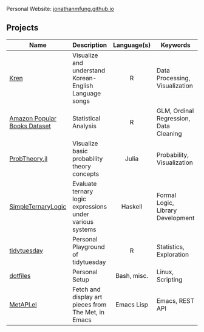 Personal Website: [jonathanmfung.github.io](https://jonathanmfung.github.io)

## Projects
<!-- Format table with Emacs -->

| Name                                                                                                               | Description                                              | Language(s) | Keywords                               |
|--------------------------------------------------------------------------------------------------------------------|----------------------------------------------------------|:-----------:|----------------------------------------|
| [Kren](https://github.com/jonathanmfung/Kren)                                                                      | Visualize and understand Korean-English Language songs   | R           | Data Processing, Visualization         |
| [Amazon Popular Books Dataset](https://github.com/jonathanmfung/Amazon-popular-books-dataset/blob/main/README.pdf) | Statistical Analysis                                     | R           | GLM, Ordinal Regression, Data Cleaning |
| [ProbTheory.jl](https://github.com/jonathanmfung/ProbTheory.jl)                                                    | Visualize basic probability theory concepts              | Julia       | Probability, Visualization             |
| [SimpleTernaryLogic](https://github.com/jonathanmfung/SimpleTernaryLogic)                                          | Evaluate ternary logic expressions under various systems | Haskell     | Formal Logic, Library Development      |
| [tidytuesday](https://github.com/jonathanmfung/tidytuesday)                                                        | Personal Playground of tidytuesday                       | R           | Statistics, Exploration                |
| [dotfiles](https://github.com/jonathanmfung/dotfiles)                                                              | Personal Setup                                           | Bash, misc. | Linux, Scripting                       |
| [MetAPI.el](https://github.com/jonathanmfung/MetAPI.el)                                                            | Fetch and display art pieces from The Met, in Emacs      | Emacs Lisp  | Emacs, REST API                        |

